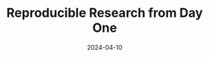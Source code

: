 ---
title: Reproducible Research from Day One
description: Use your computer effectively for reproducible research.
date: 2024-04-10
image: /uploads/course.jpg
tags:

categories:
- lorem
---